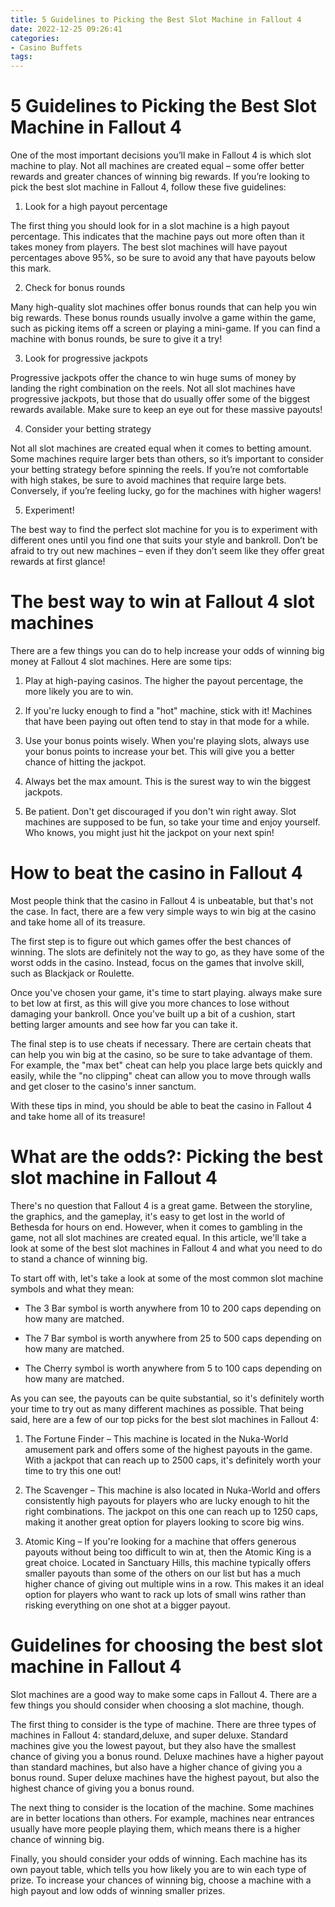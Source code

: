 ```yaml
---
title: 5 Guidelines to Picking the Best Slot Machine in Fallout 4
date: 2022-12-25 09:26:41
categories:
- Casino Buffets
tags:
---
```



#  5 Guidelines to Picking the Best Slot Machine in Fallout 4

One of the most important decisions you’ll make in Fallout 4 is which slot machine to play. Not all machines are created equal – some offer better rewards and greater chances of winning big rewards. If you’re looking to pick the best slot machine in Fallout 4, follow these five guidelines:

1. Look for a high payout percentage

The first thing you should look for in a slot machine is a high payout percentage. This indicates that the machine pays out more often than it takes money from players. The best slot machines will have payout percentages above 95%, so be sure to avoid any that have payouts below this mark.

2. Check for bonus rounds

Many high-quality slot machines offer bonus rounds that can help you win big rewards. These bonus rounds usually involve a game within the game, such as picking items off a screen or playing a mini-game. If you can find a machine with bonus rounds, be sure to give it a try!

3. Look for progressive jackpots

Progressive jackpots offer the chance to win huge sums of money by landing the right combination on the reels. Not all slot machines have progressive jackpots, but those that do usually offer some of the biggest rewards available. Make sure to keep an eye out for these massive payouts!

4. Consider your betting strategy

Not all slot machines are created equal when it comes to betting amount. Some machines require larger bets than others, so it’s important to consider your betting strategy before spinning the reels. If you’re not comfortable with high stakes, be sure to avoid machines that require large bets. Conversely, if you’re feeling lucky, go for the machines with higher wagers!

5. Experiment!

The best way to find the perfect slot machine for you is to experiment with different ones until you find one that suits your style and bankroll. Don’t be afraid to try out new machines – even if they don’t seem like they offer great rewards at first glance!

#  The best way to win at Fallout 4 slot machines

There are a few things you can do to help increase your odds of winning big money at Fallout 4 slot machines. Here are some tips:

1) Play at high-paying casinos. The higher the payout percentage, the more likely you are to win.

2) If you're lucky enough to find a "hot" machine, stick with it! Machines that have been paying out often tend to stay in that mode for a while.

3) Use your bonus points wisely. When you're playing slots, always use your bonus points to increase your bet. This will give you a better chance of hitting the jackpot.

4) Always bet the max amount. This is the surest way to win the biggest jackpots.

5) Be patient. Don't get discouraged if you don't win right away. Slot machines are supposed to be fun, so take your time and enjoy yourself. Who knows, you might just hit the jackpot on your next spin!

#  How to beat the casino in Fallout 4

Most people think that the casino in Fallout 4 is unbeatable, but that's not the case. In fact, there are a few very simple ways to win big at the casino and take home all of its treasure.

The first step is to figure out which games offer the best chances of winning. The slots are definitely not the way to go, as they have some of the worst odds in the casino. Instead, focus on the games that involve skill, such as Blackjack or Roulette.

Once you've chosen your game, it's time to start playing. always make sure to bet low at first, as this will give you more chances to lose without damaging your bankroll. Once you've built up a bit of a cushion, start betting larger amounts and see how far you can take it.

The final step is to use cheats if necessary. There are certain cheats that can help you win big at the casino, so be sure to take advantage of them. For example, the "max bet" cheat can help you place large bets quickly and easily, while the "no clipping" cheat can allow you to move through walls and get closer to the casino's inner sanctum.

With these tips in mind, you should be able to beat the casino in Fallout 4 and take home all of its treasure!

#  What are the odds?: Picking the best slot machine in Fallout 4

There's no question that Fallout 4 is a great game. Between the storyline, the graphics, and the gameplay, it's easy to get lost in the world of Bethesda for hours on end. However, when it comes to gambling in the game, not all slot machines are created equal. In this article, we'll take a look at some of the best slot machines in Fallout 4 and what you need to do to stand a chance of winning big.

To start off with, let's take a look at some of the most common slot machine symbols and what they mean:

* The 3 Bar symbol is worth anywhere from 10 to 200 caps depending on how many are matched.

* The 7 Bar symbol is worth anywhere from 25 to 500 caps depending on how many are matched.

* The Cherry symbol is worth anywhere from 5 to 100 caps depending on how many are matched.

As you can see, the payouts can be quite substantial, so it's definitely worth your time to try out as many different machines as possible. That being said, here are a few of our top picks for the best slot machines in Fallout 4:

1) The Fortune Finder – This machine is located in the Nuka-World amusement park and offers some of the highest payouts in the game. With a jackpot that can reach up to 2500 caps, it's definitely worth your time to try this one out!

2) The Scavenger – This machine is also located in Nuka-World and offers consistently high payouts for players who are lucky enough to hit the right combinations. The jackpot on this one can reach up to 1250 caps, making it another great option for players looking to score big wins.

3) Atomic King – If you're looking for a machine that offers generous payouts without being too difficult to win at, then the Atomic King is a great choice. Located in Sanctuary Hills, this machine typically offers smaller payouts than some of the others on our list but has a much higher chance of giving out multiple wins in a row. This makes it an ideal option for players who want to rack up lots of small wins rather than risking everything on one shot at a bigger payout.

#  Guidelines for choosing the best slot machine in Fallout 4

Slot machines are a good way to make some caps in Fallout 4. There are a few things you should consider when choosing a slot machine, though.

The first thing to consider is the type of machine. There are three types of machines in Fallout 4: standard,deluxe, and super deluxe. Standard machines give you the lowest payout, but they also have the smallest chance of giving you a bonus round. Deluxe machines have a higher payout than standard machines, but also have a higher chance of giving you a bonus round. Super deluxe machines have the highest payout, but also the highest chance of giving you a bonus round.

The next thing to consider is the location of the machine. Some machines are in better locations than others. For example, machines near entrances usually have more people playing them, which means there is a higher chance of winning big.

Finally, you should consider your odds of winning. Each machine has its own payout table, which tells you how likely you are to win each type of prize. To increase your chances of winning big, choose a machine with a high payout and low odds of winning smaller prizes.